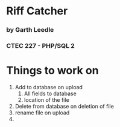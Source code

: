 # Riff Catcher 
### by Garth Leedle
### CTEC 227 - PHP/SQL 2

# Things to work on
1. Add to database on upload
   1. All fields to database
   2. location of the file
2. Delete from database on deletion of file
3. rename file on upload
4. 
